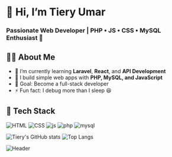 # 👋 Hi, I’m Tiery Umar
### Passionate Web Developer | PHP • JS • CSS • MySQL Enthusiast 🚀

## 👨‍💻 About Me
- 🌱 I’m currently learning **Laravel**, **React**, and **API Development**
- 💼 I build simple web apps with **PHP, MySQL, and JavaScript**
- 🎯 Goal: Become a full-stack developer
- ⚡ Fun fact: I debug more than I sleep 😆

## 🧰 Tech Stack
![HTML](https://skillicons.dev/icons?i=html)
![CSS](https://skillicons.dev/icons?i=css)
![js](https://skillicons.dev/icons?i=js)
![php](https://skillicons.dev/icons?i=php)
![mysql](https://skillicons.dev/icons?i=mysql)

![Tiery's GitHub stats](https://github-readme-stats.vercel.app/api?username=TieryUmarSamsudin2209&show_icons=true&theme=radical)
![Top Langs](https://github-readme-stats.vercel.app/api/top-langs/?username=TieryUmarSamsudin2209&layout=compact&theme=radical)

![Header]([https://media.giphy.com/media/26AHONQ79FdWZhAI0/giphy.gif](https://share.google/images/PcfNu7qvZZ8bZkwir))



